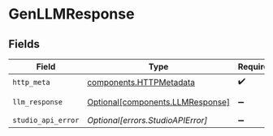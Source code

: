 # GenLLMResponse


## Fields

| Field                                                                      | Type                                                                       | Required                                                                   | Description                                                                |
| -------------------------------------------------------------------------- | -------------------------------------------------------------------------- | -------------------------------------------------------------------------- | -------------------------------------------------------------------------- |
| `http_meta`                                                                | [components.HTTPMetadata](../../models/components/httpmetadata.md)         | :heavy_check_mark:                                                         | N/A                                                                        |
| `llm_response`                                                             | [Optional[components.LLMResponse]](../../models/components/llmresponse.md) | :heavy_minus_sign:                                                         | Successful Response                                                        |
| `studio_api_error`                                                         | *Optional[errors.StudioAPIError]*                                          | :heavy_minus_sign:                                                         | Error                                                                      |